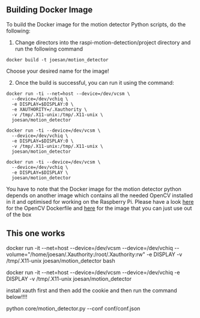 ## Building Docker Image

To build the Docker image for the motion detector Python scripts, do the following:

1. Change directors into the raspi-motion-detection/project directory and run the following command

  ```
  docker build -t joesan/motion_detector
  ```
  
  Choose your desired name for the image!
  
2. Once the build is successful, you can run it using the command:

  ```
  docker run -ti --net=host --device=/dev/vcsm \
    --device=/dev/vchiq \
    -e DISPLAY=$DISPLAY:0 \
    -e XAUTHORITY=/.Xauthority \
    -v /tmp/.X11-unix:/tmp/.X11-unix \
    joesan/motion_detector
    
  docker run -ti --device=/dev/vcsm \
    --device=/dev/vchiq \
    -e DISPLAY=$DISPLAY:0 \
    -v /tmp/.X11-unix:/tmp/.X11-unix \
    joesan/motion_detector
    
  docker run -ti --device=/dev/vcsm \
    --device=/dev/vchiq \
    -e DISPLAY=$DISPLAY \
    joesan/motion_detector
  ``` 
  
You have to note that the Docker image for the motion detector python depends on another image which
contains all the needed OpenCV installed in it and optimised for working on the Raspberry Pi. Please have
a look [here](https://github.com/joesan/raspi-motion-detection/tree/master/infrastructure) for the OpenCV Dockerfile and [here](https://hub.docker.com/r/joesan/raspi_opencv_3/) for the image that you can just use out of the box

This one works
--------------

docker run -it --net=host --device=/dev/vcsm --device=/dev/vchiq --volume="/home/joesan/.Xauthority:/root/.Xauthority:rw" -e DISPLAY -v /tmp/.X11-unix joesan/motion_detector bash

docker run -it --net=host --device=/dev/vcsm --device=/dev/vchiq -e DISPLAY -v /tmp/.X11-unix joesan/motion_detector

install xauth first and then add the cookie and then run the command below!!!!
    
python core/motion_detector.py --conf conf/conf.json